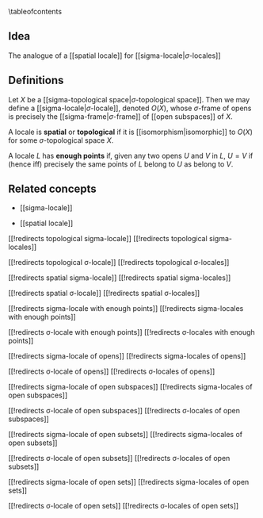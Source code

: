 
\tableofcontents

## Idea

The analogue of a [[spatial locale]] for [[sigma-locale|$\sigma$-locales]]

## Definitions

Let $X$ be a [[sigma-topological space|$\sigma$-topological space]]. Then we may define a [[sigma-locale|$\sigma$-locale]], denoted $O(X)$, whose $\sigma$-frame of opens is precisely the [[sigma-frame|$\sigma$-frame]] of [[open subspaces]] of $X$.

A locale is **spatial** or **topological** if it is [[isomorphism|isomorphic]] to $O(X)$ for some $\sigma$-topological space $X$.

A locale $L$ has __enough points__ if, given any two opens $U$ and $V$ in $L$, $U = V$ if (hence iff) precisely the same points of $L$ belong to $U$ as belong to $V$.

## Related concepts

* [[sigma-locale]]

* [[spatial locale]]

[[!redirects topological sigma-locale]]
[[!redirects topological sigma-locales]]

[[!redirects topological σ-locale]]
[[!redirects topological σ-locales]]

[[!redirects spatial sigma-locale]]
[[!redirects spatial sigma-locales]]

[[!redirects spatial σ-locale]]
[[!redirects spatial σ-locales]]

[[!redirects sigma-locale with enough points]]
[[!redirects sigma-locales with enough points]]

[[!redirects σ-locale with enough points]]
[[!redirects σ-locales with enough points]]

[[!redirects sigma-locale of opens]]
[[!redirects sigma-locales of opens]]

[[!redirects σ-locale of opens]]
[[!redirects σ-locales of opens]]

[[!redirects sigma-locale of open subspaces]]
[[!redirects sigma-locales of open subspaces]]

[[!redirects σ-locale of open subspaces]]
[[!redirects σ-locales of open subspaces]]

[[!redirects sigma-locale of open subsets]]
[[!redirects sigma-locales of open subsets]]

[[!redirects σ-locale of open subsets]]
[[!redirects σ-locales of open subsets]]

[[!redirects sigma-locale of open sets]]
[[!redirects sigma-locales of open sets]]

[[!redirects σ-locale of open sets]]
[[!redirects σ-locales of open sets]]
